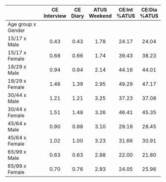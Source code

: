 
|                      | CE<br>Interview |  CE<br>Diary | ATUS<br>Weekend | CE:Int<br>%ATUS | CE:Dia<br>%ATUS |
| -------------------- | :----------: | :----------: | :----------: | :----------: | :----------: |
| Age group x Gender   |              |              |              |              |              |
| 15/17 x Male         |         0.43 |         0.43 |         1.78 |        24.17 |        24.04 |
| 15/17 x Female       |         0.68 |         0.66 |         1.74 |        39.43 |        38.23 |
| 18/29 x Male         |         0.94 |         0.94 |         2.14 |        44.16 |        44.01 |
| 18/29 x Female       |         1.46 |         1.39 |         2.95 |        49.29 |        47.17 |
| 30/44 x Male         |         1.21 |         1.21 |         3.25 |        37.23 |        37.08 |
| 30/44 x Female       |         1.51 |         1.48 |         3.26 |        46.41 |        45.35 |
| 45/64 x Male         |         0.90 |         0.88 |         3.10 |        29.18 |        28.45 |
| 45/64 x Female       |         1.02 |         1.00 |         3.23 |        31.66 |        30.91 |
| 65/99 x Male         |         0.63 |         0.63 |         2.88 |        22.00 |        21.80 |
| 65/99 x Female       |         0.70 |         0.76 |         2.93 |        24.05 |        25.96 |

